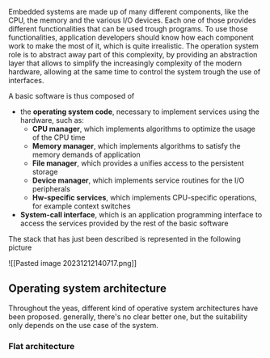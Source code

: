 Embedded systems are made up of many different components, like the CPU, the memory and the various I/O devices. Each one of those provides different functionalities that can be used trough programs.
To use those functionalities, application developers should know how each component work to make the most of it, which is quite irrealistic. The operation system role is to abstract away part of this complexity, by providing an abstraction layer that allows to simplify the increasingly complexity of the modern hardware, allowing at the same time to control the system trough the use of interfaces.

A  basic software is thus composed of 
- the **operating system code**, necessary to implement services using the hardware, such as:
	- **CPU manager**, which implements algorithms to optimize the usage of the CPU time 
	- **Memory manager**, which implements algorithms to satisfy the memory demands of application
	- **File manager**, which provides a unifies access to the persistent storage
	- **Device manager**, which implements service routines for the I/O peripherals 
	- **Hw-specific services**, which implements CPU-specific operations, for example context switches
- **System-call interface**, which is an application programming interface to access the services provided by the rest of the basic software

The stack that has just been described is represented in the following picture

![[Pasted image 20231212140717.png]]
## Operating system architecture
Throughout the yeas, different kind of operative system architectures have been proposed. generally, there's no clear better one, but the suitability only depends on the use case of the system.
### Flat architecture
